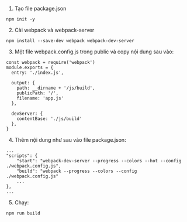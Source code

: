 1. Tạo file package.json

`npm init -y`

2. Cài webpack và webpack-server

`npm install --save-dev webpack webpack-dev-server`

3. Một file webpack.config.js trong public và copy nội dung sau vào:

```
const webpack = require('webpack')
module.exports = {
  entry: './index.js',

  output: {
    path: __dirname + '/js/build',
    publicPath: '/',
    filename: 'app.js'
  },

  devServer: {
    contentBase: './js/build'
  },
}
```

4. Thêm nội dung như sau vào file package.json: 

```
...
"scripts": {
    "start": "webpack-dev-server --progress --colors --hot --config ./webpack.config.js",
    "build": "webpack --progress --colors --config ./webpack.config.js"
    ...
},
...
```

5. Chạy:

`npm run build`
